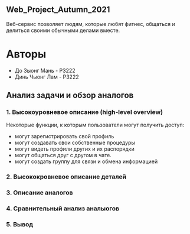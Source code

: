 ## Web_Project_Autumn_2021
Веб-сервис позволяет людям, которые любят фитнес, общаться и делиться своими обычными делами вместе.
# Авторы 
- До Зыонг Мань - Р3222
- Динь Чыонг Лам - Р3222

## Анализ задачи и обзор аналогов

### 1. Высокоуровневое описание (high-level overview)
 Некоторые функции, к которым пользователи могут получить доступ:
 - могут зарегистрировать свой профиль
 - могут создавать свои собственные процедуры
 - могут видеть профили других и их распорядки
 - могут общаться друг с другом в чате.
 - могут создать группу для связи и обмена информацией
### 2. Высококровневое описание деталей
  
### 3. Описание аналогов

### 4. Сравнительный анализ аналыогов

### 5. Вывод
